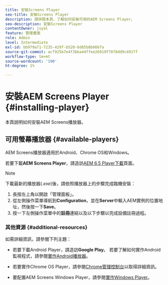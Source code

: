 ```yaml
---
title: 安裝Screens Player
seo-title: 安裝Screens Player
description: 請詳閱本頁，了解如何安裝可用的AEM Screens Player。
seo-description: 安裝Screens Player
contentOwner: jsyal
feature: 管理畫面
role: Admin
level: Intermediate
exl-id: bb979a71-7235-429f-b520-6d85b8b666fa
source-git-commit: acf925b7e4f3bba44ffee26919f7078dd9c491ff
workflow-type: tm+mt
source-wordcount: '190'
ht-degree: 1%

---
```


# 安裝AEM Screens Player {#installing-player}

本頁說明如何安裝AEM Screens播放器。

## 可用螢幕播放器 {#available-players}

AEM Screens播放器適用於Android、Chrome OS和Windows。

若要下載&#x200B;**AEM Screens Player**，請造訪[AEM 6.5 Player下載](https://download.macromedia.com/screens/)頁面。

>[!NOTE]
>
>下載最新的播放器(*.exe*)後，請依照播放器上的步驟完成臨機安裝：
>
>1. 長按左上角以開啟「管理面板」。
>1. 從左側操作菜單導航到&#x200B;**Configuration**，並在&#x200B;**Server**&#x200B;中輸入AEM實例的位置地址，然後按一下&#x200B;**Save**。
>1. 按一下左側操作菜單中的&#x200B;**註冊**&#x200B;連結以及以下步驟以完成設備註冊過程。


### 其他資源 {#additional-resources}

如需詳細資訊，請參閱下列主題：

* 若要下載Android Player，請造訪&#x200B;**Google Play**。 若要了解如何實作Android監視程式，請參閱[實作Android播放器](implementing-android-player.md)。

* 若要實作Chrome OS Player，請參閱[Chrome管理控制台](implementing-chrome-os-player.md)以取得詳細資訊。

* 要配置AEM Screens Windows Player，請參閱[實作Windows Player](implementing-windows-player.md)。
